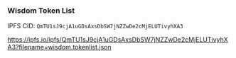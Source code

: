 
### Wisdom Token List

IPFS CID: `QmTU1sJ9cjA1uGDsAxsDbSW7jNZZwDe2cMjELUTivyhXA3`

https://ipfs.io/ipfs/QmTU1sJ9cjA1uGDsAxsDbSW7jNZZwDe2cMjELUTivyhXA3?filename=wisdom.tokenlist.json
